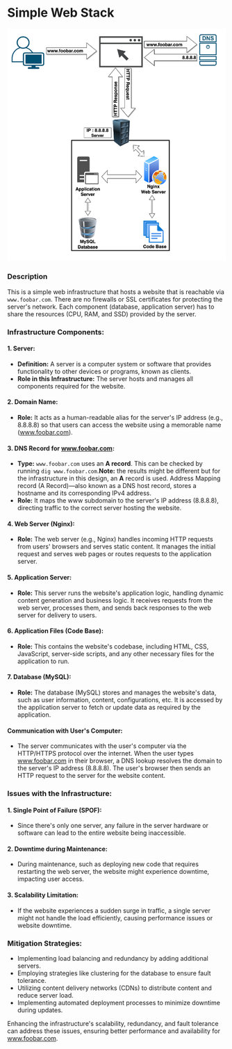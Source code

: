 # Simple Web Stack

![Image of a simple web stack](0-simple_web_stack.png)


### Description

This is a simple web infrastructure that hosts a website that is reachable via `www.foobar.com`. There are no firewalls or SSL certificates for protecting the server's network. Each component (database, application server) has to share the resources (CPU, RAM, and SSD) provided by the server.

### Infrastructure Components:

#### 1. Server:
- **Definition:** A server is a computer system or software that provides functionality to other devices or programs, known as clients.
- **Role in this Infrastructure:** The server hosts and manages all components required for the website.

#### 2. Domain Name:
- **Role:** It acts as a human-readable alias for the server's IP address (e.g., 8.8.8.8) so that users can access the website using a memorable name (www.foobar.com).

#### 3. DNS Record for www.foobar.com:
- **Type:** `www.foobar.com` uses an **A record**. This can be checked by running `dig www.foobar.com`.**Note:** the results might be different but for the infrastructure in this design, an **A** record is used.
Address Mapping record (A Record)—also known as a DNS host record, stores a hostname and its corresponding IPv4 address.
- **Role:** It maps the www subdomain to the server's IP address (8.8.8.8), directing traffic to the correct server hosting the website.

#### 4. Web Server (Nginx):
- **Role:** The web server (e.g., Nginx) handles incoming HTTP requests from users' browsers and serves static content. It manages the initial request and serves web pages or routes requests to the application server.

#### 5. Application Server:
- **Role:** This server runs the website's application logic, handling dynamic content generation and business logic. It receives requests from the web server, processes them, and sends back responses to the web server for delivery to users.

#### 6. Application Files (Code Base):
- **Role:** This contains the website's codebase, including HTML, CSS, JavaScript, server-side scripts, and any other necessary files for the application to run.

#### 7. Database (MySQL):
- **Role:** The database (MySQL) stores and manages the website's data, such as user information, content, configurations, etc. It is accessed by the application server to fetch or update data as required by the application.

#### Communication with User's Computer:
- The server communicates with the user's computer via the HTTP/HTTPS protocol over the internet. When the user types www.foobar.com in their browser, a DNS lookup resolves the domain to the server's IP address (8.8.8.8). The user's browser then sends an HTTP request to the server for the website content.

### Issues with the Infrastructure:

#### 1. Single Point of Failure (SPOF):
- Since there's only one server, any failure in the server hardware or software can lead to the entire website being inaccessible.

#### 2. Downtime during Maintenance:
- During maintenance, such as deploying new code that requires restarting the web server, the website might experience downtime, impacting user access.

#### 3. Scalability Limitation:
- If the website experiences a sudden surge in traffic, a single server might not handle the load efficiently, causing performance issues or website downtime.

### Mitigation Strategies:
- Implementing load balancing and redundancy by adding additional servers.
- Employing strategies like clustering for the database to ensure fault tolerance.
- Utilizing content delivery networks (CDNs) to distribute content and reduce server load.
- Implementing automated deployment processes to minimize downtime during updates.

Enhancing the infrastructure's scalability, redundancy, and fault tolerance can address these issues, ensuring better performance and availability for www.foobar.com.
